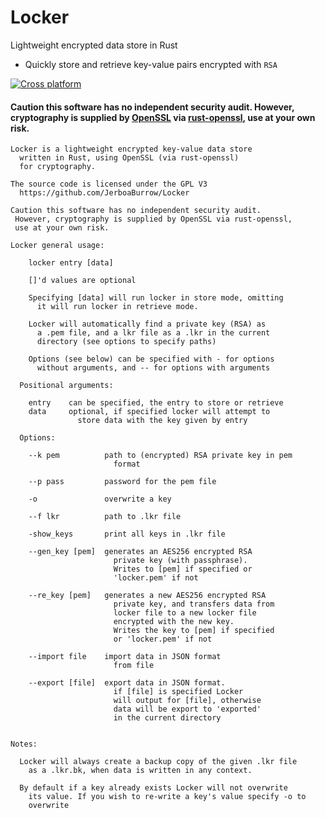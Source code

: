 # Locker

Lightweight encrypted data store in Rust

- Quickly store and retrieve key-value pairs encrypted with ```RSA```

[![Cross platform](https://github.com/JerboaBurrow/Locker/actions/workflows/tests.yml/badge.svg)](https://github.com/JerboaBurrow/Locker/actions/workflows/tests.yml)

#### Caution this software has no independent security audit. However, cryptography is supplied by [OpenSSL](https://github.com/openssl/openssl) via [rust-openssl](https://github.com/sfackler/rust-openssl), use at your own risk.

```
Locker is a lightweight encrypted key-value data store 
  written in Rust, using OpenSSL (via rust-openssl) 
  for cryptography.

The source code is licensed under the GPL V3 
  https://github.com/JerboaBurrow/Locker

Caution this software has no independent security audit. 
 However, cryptography is supplied by OpenSSL via rust-openssl, 
 use at your own risk.

Locker general usage:

    locker entry [data]

    []'d values are optional

    Specifying [data] will run locker in store mode, omitting
      it will run locker in retrieve mode.

    Locker will automatically find a private key (RSA) as 
      a .pem file, and a lkr file as a .lkr in the current
      directory (see options to specify paths)

    Options (see below) can be specified with - for options 
      without arguments, and -- for options with arguments

  Positional arguments:
  
    entry    can be specified, the entry to store or retrieve
    data     optional, if specified locker will attempt to 
               store data with the key given by entry
  
  Options:
  
    --k pem          path to (encrypted) RSA private key in pem 
                       format

    --p pass         password for the pem file

    -o               overwrite a key

    --f lkr          path to .lkr file

    -show_keys       print all keys in .lkr file

    --gen_key [pem]  generates an AES256 encrypted RSA
                       private key (with passphrase).
                       Writes to [pem] if specified or
                       'locker.pem' if not

    --re_key [pem]   generates a new AES256 encrypted RSA
                       private key, and transfers data from 
                       locker file to a new locker file 
                       encrypted with the new key.
                       Writes the key to [pem] if specified 
                       or 'locker.pem' if not
    
    --import file    import data in JSON format
                       from file

    --export [file]  export data in JSON format.
                       if [file] is specified Locker
                       will output for [file], otherwise
                       data will be export to 'exported'
                       in the current directory


Notes:

  Locker will always create a backup copy of the given .lkr file
    as a .lkr.bk, when data is written in any context.

  By default if a key already exists Locker will not overwrite 
    its value. If you wish to re-write a key's value specify -o to 
    overwrite
```
